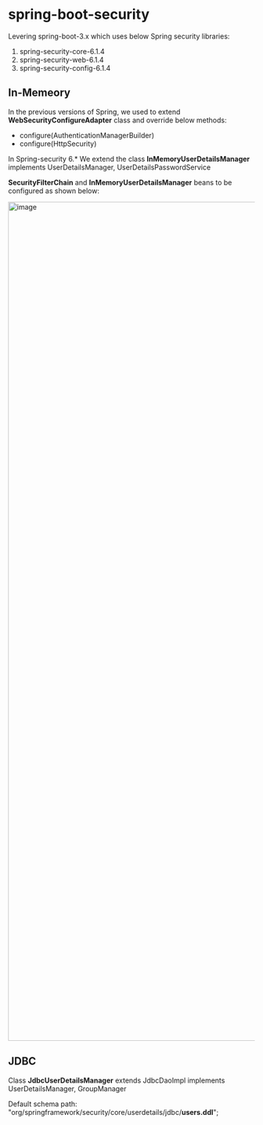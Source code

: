 # spring-boot-security

Levering spring-boot-3.x which uses below Spring security libraries:

1. spring-security-core-6.1.4
2. spring-security-web-6.1.4
3. spring-security-config-6.1.4

## In-Memeory

In the previous versions of Spring, we used to extend **WebSecurityConfigureAdapter** class and override below methods:

- configure(AuthenticationManagerBuilder)
- configure(HttpSecurity)
  
In Spring-security 6.*
We extend the class **InMemoryUserDetailsManager** implements UserDetailsManager, UserDetailsPasswordService

**SecurityFilterChain** and **InMemoryUserDetailsManager** beans to be configured as shown below:

<img width="1710" alt="image" src="https://github.com/sakthiece08/spring-boot-security/assets/41096775/71c0860d-3107-42c2-8184-224432179624">


## JDBC
Class **JdbcUserDetailsManager** extends JdbcDaoImpl implements UserDetailsManager, GroupManager 

Default schema path:
 "org/springframework/security/core/userdetails/jdbc/**users.ddl**";
